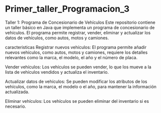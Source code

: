 # Primer_taller_Programacion_3
Taller 1: Programa de Concesionario de Vehículos
Este repositorio contiene un taller básico en Java que implementa un programa de concesionario de vehículos. El programa permite registrar, vender, eliminar y actualizar los datos de vehículos, como autos, motos y camiones.

caracteristicas
Registrar nuevos vehículos: El programa permite añadir nuevos vehículos, como autos, motos y camiones, requiere los detalles relevantes como la marca, el modelo, el año y el número de placa.

Vender vehículos: Los vehículos se pueden vender, lo que los mueve a la lista de vehículos vendidos y actualiza el inventario.

Actualizar datos de vehículos: Se pueden modificar los atributos de los vehículos, como la marca, el modelo o el año, para mantener la información actualizada.

Eliminar vehículos: Los vehículos se pueden eliminar del inventario si es necesario.
